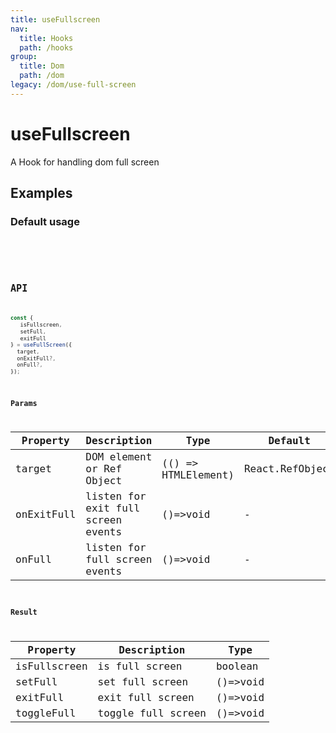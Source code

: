 ```yaml
---
title: useFullscreen
nav:
  title: Hooks
  path: /hooks
group:
  title: Dom
  path: /dom
legacy: /dom/use-full-screen
---
```


# useFullscreen

A Hook for handling dom full screen

## Examples

### Default usage

<code src="./demo/demo1.tsx" />

<code src="./demo/demo2.tsx" />

## API

```ts
const {
   isFullscreen,
   setFull,
   exitFull
} = useFullScreen({
  target,
  onExitFull?,
  onFull?,
});
```

### Params

| Property | Description                                                        | Type                   | Default |
|---------|----------------------------------------------|------------------------|--------|
| target | DOM element or Ref Object | (() => HTMLElement) | React.RefObject | - |
| onExitFull | listen for exit full screen events  | ()=>void | -      |
| onFull | listen for full screen events  | ()=>void | -      |

### Result

| Property | Description                                         | Type                 |
|----------|------------------------------------------|------------|
| isFullscreen  | is full screen                          | boolean    |
| setFull  | set full screen | ()=>void    |
| exitFull  | exit full screen                          | ()=>void    |
| toggleFull  | toggle full screen                          | ()=>void    |
